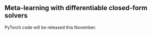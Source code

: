 ## Meta-learning with differentiable closed-form solvers

PyTorch code will be released this November.
